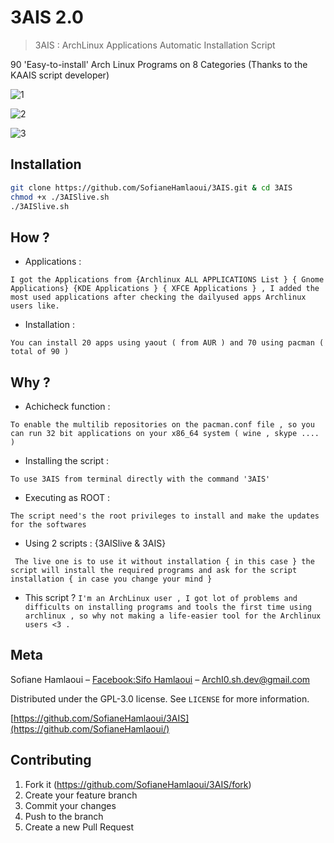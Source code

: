 # 3AIS 2.0
> 3AIS : ArchLinux Applications Automatic Installation Script


90 'Easy-to-install' Arch Linux Programs on 8 Categories
(Thanks to the KAAIS script developer)

![1](https://i.imgur.com/Gu9Dmxj.png)

![2](https://i.imgur.com/I87grkY.png)

![3](https://i.imgur.com/QvvKoOj.png)


## Installation


```sh
git clone https://github.com/SofianeHamlaoui/3AIS.git & cd 3AIS
chmod +x ./3AISlive.sh
./3AISlive.sh
```

## How ?
* Applications :  

`
I got the Applications from {Archlinux ALL APPLICATIONS List } { Gnome Applications} {KDE Applications } { XFCE Applications } , I added the most used applications after checking the dailyused apps Archlinux users like.
`

* Installation : 

`
You can install 20 apps using yaout ( from AUR ) and 70 using pacman ( total of 90 )
`

## Why ?


* Achicheck function  :


`To enable the multilib repositories on the pacman.conf file , so you can run 32 bit applications on your x86_64 system ( wine , skype .... )`


* Installing the script : 


`To use 3AIS from terminal directly with the command '3AIS' `

* Executing as ROOT : 

`The script need's the root privileges to install and make the updates for the softwares`


* Using 2 scripts : {3AISlive & 3AIS}

` 
The live one is to use it without installation { in this case } the script will install the required programs and ask for the script installation { in case you change your mind }
`
* This script ? 
`
I'm an ArchLinux user , I got lot of problems and difficults on installing programs and tools the first time using archlinux , so why not making a life-easier tool for the Archlinux users <3 .
`

## Meta

Sofiane Hamlaoui – [Facebook:Sifo Hamlaoui](https://www.facebook.com/S1fo.Hamlaoui) – ArchI0.sh.dev@gmail.com

Distributed under the GPL-3.0 license. See ``LICENSE`` for more information.

[https://github.com/SofianeHamlaoui/3AIS](https://github.com/SofianeHamlaoui/)

## Contributing

1. Fork it (<https://github.com/SofianeHamlaoui/3AIS/fork>)
2. Create your feature branch
3. Commit your changes 
4. Push to the branch 
5. Create a new Pull Request

<!-- Markdown link & img dfn's -->
[npm-image]: https://img.shields.io/npm/v/datadog-metrics.svg?style=flat-square
[npm-url]: https://npmjs.org/package/datadog-metrics
[npm-downloads]: https://img.shields.io/npm/dm/datadog-metrics.svg?style=flat-square
[travis-image]: https://img.shields.io/travis/dbader/node-datadog-metrics/master.svg?style=flat-square
[travis-url]: https://travis-ci.org/dbader/node-datadog-metrics
[wiki]: https://github.com/yourname/yourproject/wiki

